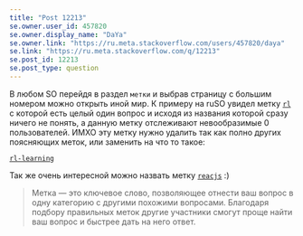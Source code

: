 ```yaml
---
title: "Post 12213"
se.owner.user_id: 457820
se.owner.display_name: "DaYa"
se.owner.link: "https://ru.meta.stackoverflow.com/users/457820/daya"
se.link: "https://ru.meta.stackoverflow.com/q/12213"
se.post_id: 12213
se.post_type: question
---
```

<p>В любом SO перейдя в раздел <code>метки</code> и выбрав страницу с большим номером можно открыть иной мир. К примеру на ruSO увидел метку <a href="https://ru.stackoverflow.com/questions/tagged/rl"><code>rl</code></a> с которой есть целый один вопрос и исходя из названия которой сразу ничего не понять, а данную метку отслеживают невообразимые 0 пользователей. ИМХО эту метку нужно удалить так как полно других поясняющих меток, или заменить на что то такое:</p>
<p><a href="https://ru.stackoverflow.com/questions/tagged/rl"><code>rl-learning</code></a></p>
<p>Так же очень интересной можно назвать метку <a href="https://ru.stackoverflow.com/questions/tagged/reacjs"><code>reacjs</code></a> :)</p>
<blockquote>
<p>Метка — это ключевое слово, позволяющее отнести ваш вопрос в одну категорию с другими похожими вопросами. Благодаря подбору правильных меток другие участники смогут проще найти ваш вопрос и быстрее дать на него ответ.</p>
</blockquote>
